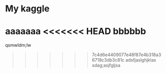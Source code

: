 # My kaggle 
aaaaaaa
<<<<<<< HEAD
bbbbbb
=======
qsmwldm;lw
>>>>>>> 7c4d6e4409077e48f87e4b318a36718c3db3c81c
adsfjaslghjklas
sdag;asjfgljsa
